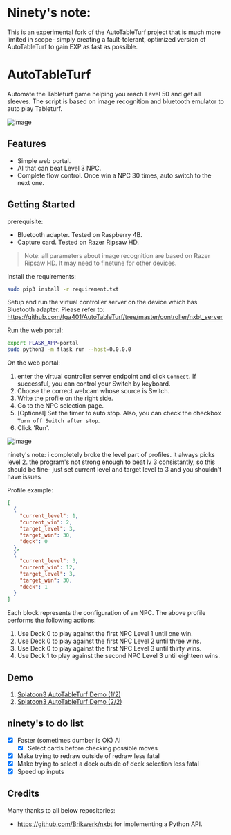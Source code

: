 # Ninety's note:

This is an experimental fork of the AutoTableTurf project that is much more limited in scope- simply creating a fault-tolerant, optimized version of AutoTableTurf to gain EXP as fast as possible. 

# AutoTableTurf

Automate the Tableturf game helping you reach Level 50 and get all sleeves. The script is based on image recognition and bluetooth emulator to auto play Tableturf.

![image](https://user-images.githubusercontent.com/36651740/194977551-2014cff7-5fe4-4964-aad9-7a467aba9aef.png)

## Features

- Simple web portal.
- AI that can beat Level 3 NPC.
- Complete flow control. Once win a NPC 30 times, auto switch to the next one.

## Getting Started

prerequisite:

- Bluetooth adapter. Tested on Raspberry 4B.
- Capture card. Tested on Razer Ripsaw HD.

> Note: all parameters about image recognition are based on Razer Ripsaw HD. It may need to finetune for other devices.

Install the requirements:

```bash
sudo pip3 install -r requirement.txt
```

Setup and run the virtual controller server on the device which has Bluetooth adapter. Please refer
to: https://github.com/fga401/AutoTableTurf/tree/master/controller/nxbt_server

Run the web portal:

```bash
export FLASK_APP=portal
sudo python3 -m flask run --host=0.0.0.0
```

On the web portal:

1. enter the virtual controller server endpoint and click `Connect`. If successful, you can control your Switch by
   keyboard.
2. Choose the correct webcam whose source is Switch.
3. Write the profile on the right side.
4. Go to the NPC selection page.
5. [Optional] Set the timer to auto stop. Also, you can check the checkbox `Turn off Switch after stop`.
6. Click 'Run'.

![image](https://user-images.githubusercontent.com/36651740/226627357-4169bf07-ee44-4739-915c-4413efcae0fe.png)

ninety's note:
i completely broke the level part of profiles. it always picks level 2. the program's not strong enough to beat lv 3 consistantly, so this should be fine- 
just set current level and target level to 3 and you shouldn't have issues

Profile example:
```json
[
  {
    "current_level": 1,
    "current_win": 2,
    "target_level": 3,
    "target_win": 30,
    "deck": 0
  },
  {
    "current_level": 3,
    "current_win": 12,
    "target_level": 3,
    "target_win": 30,
    "deck": 1
  }
]
```
Each block represents the configuration of an NPC. The above profile performs the following actions:
1. Use Deck 0 to play against the first NPC Level 1 until one win.
2. Use Deck 0 to play against the first NPC Level 2 until three wins.
3. Use Deck 0 to play against the first NPC Level 3 until thirty wins.
4. Use Deck 1 to play against the second NPC Level 3 until eighteen wins.

## Demo
1. [Splatoon3 AutoTableTurf Demo (1/2)](https://youtu.be/6ZauIWV1sGA)
2. [Splatoon3 AutoTableTurf Demo (2/2)](https://youtu.be/AXANkU0uDiA)

## ninety's to do list

- [X] Faster (sometimes dumber is OK) AI
   - [X] Select cards before checking possible moves
- [X] Make trying to redraw outside of redraw less fatal
- [X] Make trying to select a deck outside of deck selection less fatal
- [X] Speed up inputs

## Credits

Many thanks to all below repositories:

- https://github.com/Brikwerk/nxbt for implementing a Python API.
